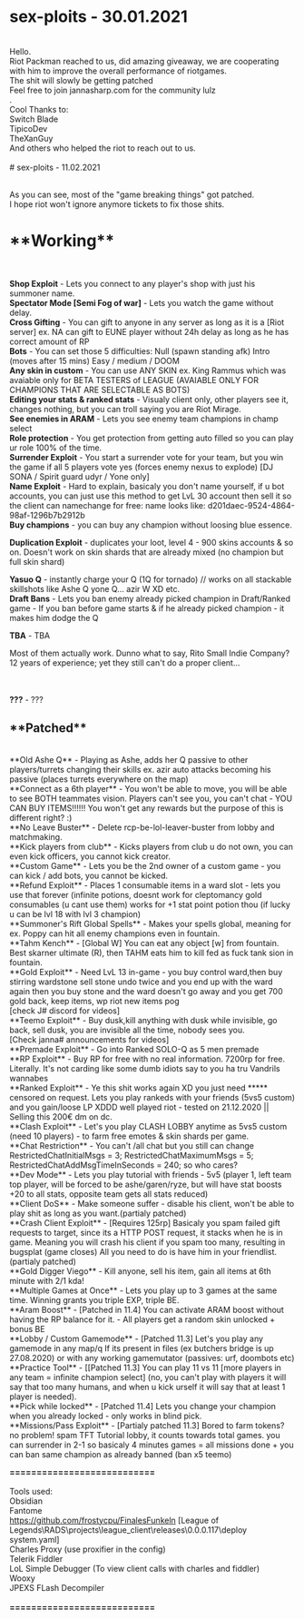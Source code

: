 # sex-ploits - 30.01.2021
<br>
Hello.<br>
Riot Packman reached to us, did amazing giveaway, we are cooperating with him to improve the overall performance of riotgames.<br>
The shit will slowly be getting patched<br>
Feel free to join jannasharp.com for the community lulz<br>.
<br>
Cool Thanks to: <br>
Switch Blade <br>
TipicoDev <br>
TheXanGuy <br>
And others who helped the riot to reach out to us.<br>
<br>
# sex-ploits - 11.02.2021 <br>
<br>

As you can see, most of the "game breaking things" got patched. <br>
I hope riot won't ignore anymore tickets to fix those shits. <br>

<h1>**Working**</h1><br>

**Shop Exploit** - Lets you connect to any player's shop with just his summoner name. <br>
**Spectator Mode [Semi Fog of war]** - Lets you watch the game without delay. <br>
**Cross Gifting** - You can gift to anyone in any server as long as it is a [Riot server] ex. NA can gift to EUNE player without 24h delay as long as he has correct amount of RP<br>
**Bots** - You can set those 5 difficulties: Null (spawn standing afk) Intro (moves after 15 mins) Easy / medium / DOOM<br>
**Any skin in custom** - You can use ANY SKIN ex. King Rammus which was avaiable only for BETA TESTERS of LEAGUE (AVAIABLE ONLY FOR CHAMPIONS THAT ARE SELECTABLE AS BOTS)<br>
**Editing your stats & ranked stats** - Visualy client only, other players see it, changes nothing, but you can troll saying you are Riot Mirage.<br>
**See enemies in ARAM** - Lets you see enemy team champions in champ select <br>
**Role protection** - You get protection from getting auto filled so you can play ur role 100% of the time.<br>
**Surrender Exploit** - You start a surrender vote for your team, but you win the game if all 5 players vote yes (forces enemy nexus to explode) [DJ SONA / Spirit guard udyr / Yone only]<br>
**Name Exploit** - Hard to explain, basicaly you don't name yourself, if u bot accounts, you can just use this method to get LvL 30 account then sell it so the client can namechange for free: name looks like: d201daec-9524-4864-98af-1296b7b2912b<br>
**Buy champions** - you can buy any champion without loosing blue essence. <br>

**Duplication Exploit** - duplicates your loot, level 4 - 900 skins accounts & so on. Doesn't work on skin shards that are already mixed (no champion but full skin shard) <br>

**Yasuo Q** -  instantly charge your Q (1Q for tornado) // works on all stackable skillshots like Ashe Q yone Q... azir W XD etc.<br>
**Draft Bans** -  Lets you ban enemy already picked champion in Draft/Ranked game - If you ban before game starts & if he already picked champion - it makes him dodge the Q<br>


**TBA** - TBA<br>

Most of them actually work. Dunno what to say, Rito Small Indie Company?<br>
12 years of experience; yet they still can't do a proper client...<br>

<br><br>
**???** - ???


<h2>**Patched**</h2><br>
**Old Ashe Q** - Playing as Ashe, adds her Q passive to other players/turrets changing their skills ex. azir auto attacks becoming his passive (places turrets everywhere on the map)<br>
**Connect as a 6th player** - You won't be able to move, you will be able to see BOTH teammates vision. Players can't see you, you can't chat - YOU CAN BUY ITEMS!!!!!! You won't get any rewards but the purpose of this is different right? :) <br>
**No Leave Buster** - Delete rcp-be-lol-leaver-buster from lobby and matchmaking.<br>
**Kick players from club** - Kicks players from club u do not own, you can even kick officers, you cannot kick creator. <br>
**Custom Game** - Lets you be the 2nd owner of a custom game - you can kick / add bots, you cannot be kicked.<br>
**Refund Exploit** - Places 1 consumable items in a ward slot - lets you use that forever (infinite potions, doesnt work for cleptomancy gold consumables (u cant use them) works for +1 stat point potion thou (if lucky u can be lvl 18 with lvl 3 champion)<br>
**Summoner's Rift Global Spells** - Makes your spells global, meaning for ex. Poppy can hit all enemy champions even in fountain.<br>
**Tahm Kench** - [Global W] You can eat any object [w] from fountain. Best skarner ultimate (R), then TAHM eats him to kill fed as fuck tank sion in fountain.<br>
**Gold Exploit** - Need LvL 13 in-game - you buy control ward,then buy stirring wardstone sell stone undo twice and you end up with the ward again then you buy stone
and the ward doesn't go away and you get 700 gold back, keep items, wp riot new items pog<br>[check J# discord for videos]<br>
**Teemo Exploit** - Buy dusk,kill anything with dusk while invisible, go back, sell dusk, you are invisible all the time, nobody sees you.<br>
[Check janna# announcements for videos]<br>
**Premade Exploit** - Go into Ranked SOLO-Q as 5 men premade<br>
**RP Exploit** - Buy RP for free with no real information. 7200rp for free. Literally. It's not carding like some dumb idiots say to you ha tru Vandrils wannabes<br>
**Ranked Exploit** - Ye this shit works again XD you just need ***** censored on request. Lets you play rankeds with your friends (5vs5 custom) and you gain/loose LP XDDD well played riot  - tested on 21.12.2020 || Selling this 200€ dm on dc.<br>
**Clash Exploit** - Let's you play CLASH LOBBY anytime as 5vs5 custom (need 10 players) - to farm free emotes & skin shards per game.<br>
**Chat Restriction** - You can't /all chat but you still can change RestrictedChatInitialMsgs = 3; RestrictedChatMaximumMsgs = 5; RestrictedChatAddMsgTimeInSeconds = 240; so who cares?<br>
**Dev Mode** - Lets you play tutorial with friends - 5v5 (player 1, left team top player, will be forced to be ashe/garen/ryze, but will have stat boosts +20 to all stats, opposite team gets all stats reduced)<br>
**Client DoS** - Make someone suffer - disable his client, won't be able to play shit as long as you want.(partialy patched)<br>
**Crash Client Exploit** - [Requires 125rp] Basicaly you spam failed gift requests to target, since its a HTTP POST request, it stacks when he is in game. Meaning you will crash his client if you spam too many, resulting in bugsplat (game closes) All you need to do is have him in your friendlist.(partialy patched)<br>
**Gold Digger Viego** - Kill anyone, sell his item, gain all items at 6th minute with 2/1 kda!<br>
**Multiple Games at Once** - Lets you play up to 3 games at the same time. Winning grants you triple EXP, triple BE. <br>
**Aram Boost** - [Patched in 11.4] You can activate ARAM boost without having the RP balance for it. - All players get a random skin unlocked + bonus BE<br>
**Lobby / Custom Gamemode** - [Patched 11.3] Let's you play any gamemode in any map/q If its present in files (ex butchers bridge is up 27.08.2020) or with any working gamemutator (passives: urf, doombots etc)<br>
**Practice Tool** - [[Patched 11.3] You can play 11 vs 11 [more players in any team = infinite champion select] (no, you can't play with players it will say that too many humans, and when u kick urself it will say that at least 1 player is needed). <br>
**Pick while locked** - [Patched 11.4] Lets you change your champion when you already locked - only works in blind pick.<br>
**Missions/Pass Exploit** - [Partialy patched 11.3] Bored to farm tokens? no problem! spam TFT Tutorial lobby, it counts towards total games. you can surrender in 2-1 so basicaly 4 minutes games = all missions done + you can ban same champion as already banned (ban x5 teemo)<br>




**===========================**<br><br>
Tools used:<br>
Obsidian <br>
Fantome <br>
https://github.com/frostycpu/FinalesFunkeln [League of Legends\RADS\projects\league_client\releases\0.0.0.117\deploy
system.yaml]<br>
Charles Proxy (use proxifier in the config)<br> 
Telerik Fiddler <br>
LoL Simple Debugger (To view client calls with charles and fiddler) <br>
Wooxy <br>
JPEXS FLash Decompiler <br><br>
**===========================**<br><br>
